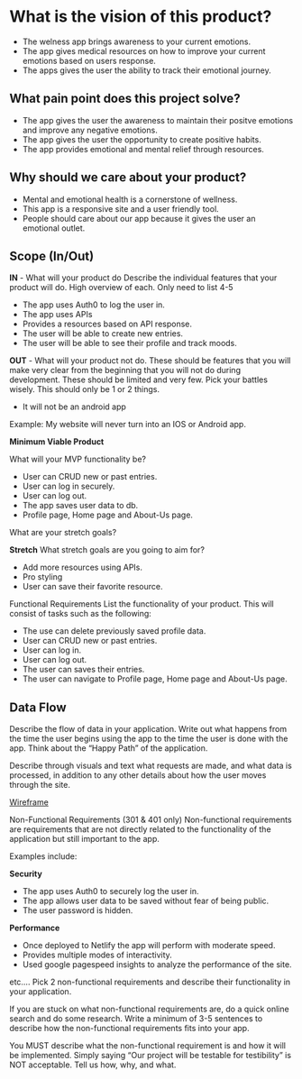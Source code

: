 # What is the vision of this product?

- The welness app brings awareness to your current emotions.
- The app gives medical resources on how to improve your current emotions based on users response.
- The apps gives the user the ability to track their emotional journey.
  
## What pain point does this project solve?

- The app gives the user the awareness to maintain their positve emotions and improve any negative emotions.
- The app gives the user the opportunity to create positive habits.
- The app provides emotional and mental relief through resources.

## Why should we care about your product?

- Mental and emotional health is a cornerstone of wellness.
- This app is a responsive site and a user friendly tool.
- People should care about our app because it gives the user an emotional outlet.

## Scope (In/Out)

**IN** - What will your product do
Describe the individual features that your product will do.
High overview of each. Only need to list 4-5

- The app uses Auth0 to log the user in.
- The app uses APIs
- Provides a resources based on API response.
- The user will be able to create new entries.
- The user will be able to see their profile and track moods.

**OUT** - What will your product not do.
These should be features that you will make very clear from the beginning that you will not do during development. These should be limited and very few. Pick your battles wisely. This should only be 1 or 2 things.

- It will not be an android app

Example: My website will never turn into an IOS or Android app.

**Minimum Viable Product**

What will your MVP functionality be?

- User can CRUD new or past entries.
- User can log in securely.
- User can log out.
- The app saves user data to db.
- Profile page, Home page and About-Us page.

What are your stretch goals?

**Stretch**
What stretch goals are you going to aim for?

- Add more resources using APIs.
- Pro styling
- User can save their favorite resource.

Functional Requirements
List the functionality of your product. This will consist of tasks such as the following:

- The use can delete previously saved profile data.
- User can CRUD new or past entries.
- User can log in.
- User can log out.
- The user can saves their entries.
- The user can navigate to Profile page, Home page and About-Us page.

## Data Flow

Describe the flow of data in your application. Write out what happens from the time the user begins using the app to the time the user is done with the app. Think about the “Happy Path” of the application.

Describe through visuals and text what requests are made, and what data is processed, in addition to any other details about how the user moves through the site.

[Wireframe](/img/WireFrame2.png)

Non-Functional Requirements (301 & 401 only)
Non-functional requirements are requirements that are not directly related to the functionality of the application but still important to the app.

Examples include:

**Security**

- The app uses Auth0 to securely log the user in.
- The app allows user data to be saved without fear of being public.
- The user password is hidden.

**Performance**

- Once deployed to Netlify the app will perform with moderate speed.
- Provides multiple modes of interactivity.
- Used google pagespeed insights to analyze the performance of the site.

etc….
Pick 2 non-functional requirements and describe their functionality in your application.

If you are stuck on what non-functional requirements are, do a quick online search and do some research. Write a minimum of 3-5 sentences to describe how the non-functional requirements fits into your app.

You MUST describe what the non-functional requirement is and how it will be implemented. Simply saying “Our project will be testable for testibility” is NOT acceptable. Tell us how, why, and what.